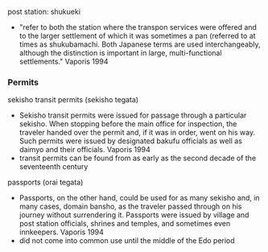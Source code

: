 
post station: shukueki
- "refer to both the station where the transpon services were offered and to the larger settlement of which it was sometimes a pan (referred to at times as shukubamachi. Both Japanese terms are used interchangeably, although the distinction is important in large, multi-functional settlements." Vaporis 1994

### Permits
sekisho transit permits (sekisho tegata)
- Sekisho transit permits were issued for passage through a particular sekisho. When stopping before the main office for inspection, the traveler handed over the permit and, if it was in order, went on his way. Such permits were issued by designated bakufu officials as well as daimyo and their officials. Vaporis 1994
- transit permits can be found from as early as the second decade of the seventeenth century

passports (orai tegata)
- Passports, on the other hand, could be used for as many sekisho and, in many cases, domain bansho, as the traveler passed through on his journey without surrendering it. Passports were issued by village and post station officials, shrines and temples, and sometimes even innkeepers. Vaporis 1994
- did not come into common use until the middle of the Edo period